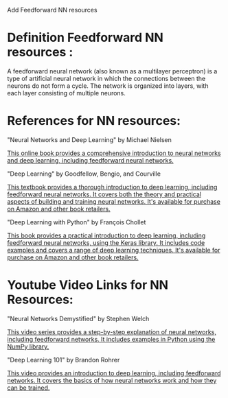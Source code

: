 Add Feedforward NN resources 

# Definition Feedforward NN resources :

A feedforward neural network (also known as a multilayer perceptron) is a type of artificial neural network in which the connections between the neurons do not form a cycle. 
The network is organized into layers, with each layer consisting of multiple neurons.

# References for NN resources:

"Neural Networks and Deep Learning" by Michael Nielsen 

[This online book provides a comprehensive introduction to neural networks and deep learning, including feedforward neural networks.](http://neuralnetworksanddeeplearning.com/)

"Deep Learning" by Goodfellow, Bengio, and Courville

[This textbook provides a thorough introduction to deep learning, including feedforward neural networks. It covers both the theory and practical aspects of building and training neural networks. It's available for purchase on Amazon and other book retailers.](https://www.deeplearningbook.org/)

"Deep Learning with Python" by François Chollet

[This book provides a practical introduction to deep learning, including feedforward neural networks, using the Keras library. It includes code examples and covers a range of deep learning techniques. It's available for purchase on Amazon and other book retailers.](https://www.manning.com/books/deep-learning-with-python)


# Youtube Video Links for NN Resources:

"Neural Networks Demystified" by Stephen Welch
 
 [This video series provides a step-by-step explanation of neural networks, including feedforward networks. It includes examples in Python using the NumPy library.](https://www.youtube.com/watch?v=bxe2T-V8XRs)

"Deep Learning 101" by Brandon Rohrer 

[This video provides an introduction to deep learning, including feedforward networks. It covers the basics of how neural networks work and how they can be trained.](https://www.youtube.com/watch?v=QJoa0JYaX1I)

